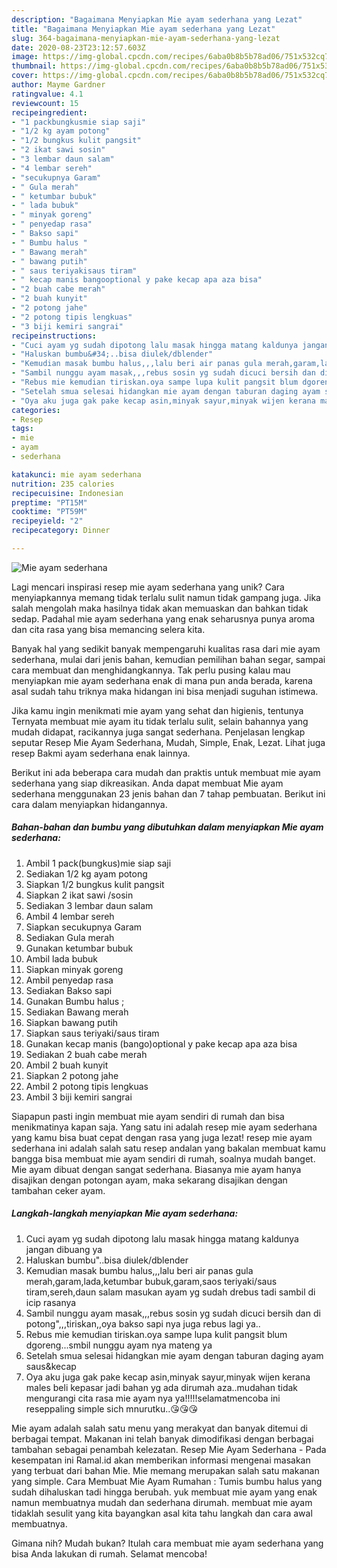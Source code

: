 ```yaml
---
description: "Bagaimana Menyiapkan Mie ayam sederhana yang Lezat"
title: "Bagaimana Menyiapkan Mie ayam sederhana yang Lezat"
slug: 364-bagaimana-menyiapkan-mie-ayam-sederhana-yang-lezat
date: 2020-08-23T23:12:57.603Z
image: https://img-global.cpcdn.com/recipes/6aba0b8b5b78ad06/751x532cq70/mie-ayam-sederhana-foto-resep-utama.jpg
thumbnail: https://img-global.cpcdn.com/recipes/6aba0b8b5b78ad06/751x532cq70/mie-ayam-sederhana-foto-resep-utama.jpg
cover: https://img-global.cpcdn.com/recipes/6aba0b8b5b78ad06/751x532cq70/mie-ayam-sederhana-foto-resep-utama.jpg
author: Mayme Gardner
ratingvalue: 4.1
reviewcount: 15
recipeingredient:
- "1 packbungkusmie siap saji"
- "1/2 kg ayam potong"
- "1/2 bungkus kulit pangsit"
- "2 ikat sawi sosin"
- "3 lembar daun salam"
- "4 lembar sereh"
- "secukupnya Garam"
- " Gula merah"
- " ketumbar bubuk"
- " lada bubuk"
- " minyak goreng"
- " penyedap rasa"
- " Bakso sapi"
- " Bumbu halus "
- " Bawang merah"
- " bawang putih"
- " saus teriyakisaus tiram"
- " kecap manis bangooptional y pake kecap apa aza bisa"
- "2 buah cabe merah"
- "2 buah kunyit"
- "2 potong jahe"
- "2 potong tipis lengkuas"
- "3 biji kemiri sangrai"
recipeinstructions:
- "Cuci ayam yg sudah dipotong lalu masak hingga matang kaldunya jangan dibuang ya"
- "Haluskan bumbu&#34;..bisa diulek/dblender"
- "Kemudian masak bumbu halus,,,lalu beri air panas gula merah,garam,lada,ketumbar bubuk,garam,saos teriyaki/saus tiram,sereh,daun salam masukan ayam yg sudah drebus tadi sambil di icip rasanya"
- "Sambil nunggu ayam masak,,,rebus sosin yg sudah dicuci bersih dan di potong&#34;,,,tiriskan,,oya bakso sapi nya juga rebus lagi ya.."
- "Rebus mie kemudian tiriskan.oya sampe lupa kulit pangsit blum dgoreng...smbil nunggu ayam nya mateng ya"
- "Setelah smua selesai hidangkan mie ayam dengan taburan daging ayam saus&amp;kecap"
- "Oya aku juga gak pake kecap asin,minyak sayur,minyak wijen kerana males beli kepasar jadi bahan yg ada dirumah aza..mudahan tidak mengurangi cita rasa mie ayam nya ya!!!!!selamatmencoba ini reseppaling simple sich mnurutku..😘😘😘"
categories:
- Resep
tags:
- mie
- ayam
- sederhana

katakunci: mie ayam sederhana 
nutrition: 235 calories
recipecuisine: Indonesian
preptime: "PT15M"
cooktime: "PT59M"
recipeyield: "2"
recipecategory: Dinner

---
```



![Mie ayam sederhana](https://img-global.cpcdn.com/recipes/6aba0b8b5b78ad06/751x532cq70/mie-ayam-sederhana-foto-resep-utama.jpg)

Lagi mencari inspirasi resep mie ayam sederhana yang unik? Cara menyiapkannya memang tidak terlalu sulit namun tidak gampang juga. Jika salah mengolah maka hasilnya tidak akan memuaskan dan bahkan tidak sedap. Padahal mie ayam sederhana yang enak seharusnya punya aroma dan cita rasa yang bisa memancing selera kita.

Banyak hal yang sedikit banyak mempengaruhi kualitas rasa dari mie ayam sederhana, mulai dari jenis bahan, kemudian pemilihan bahan segar, sampai cara membuat dan menghidangkannya. Tak perlu pusing kalau mau menyiapkan mie ayam sederhana enak di mana pun anda berada, karena asal sudah tahu triknya maka hidangan ini bisa menjadi suguhan istimewa.

Jika kamu ingin menikmati mie ayam yang sehat dan higienis, tentunya Ternyata membuat mie ayam itu tidak terlalu sulit, selain bahannya yang mudah didapat, racikannya juga sangat sederhana. Penjelasan lengkap seputar Resep Mie Ayam Sederhana, Mudah, Simple, Enak, Lezat. Lihat juga resep Bakmi ayam sederhana enak lainnya.


Berikut ini ada beberapa cara mudah dan praktis untuk membuat mie ayam sederhana yang siap dikreasikan. Anda dapat membuat Mie ayam sederhana menggunakan 23 jenis bahan dan 7 tahap pembuatan. Berikut ini cara dalam menyiapkan hidangannya.

<!--inarticleads1-->

##### Bahan-bahan dan bumbu yang dibutuhkan dalam menyiapkan Mie ayam sederhana:

1. Ambil 1 pack(bungkus)mie siap saji
1. Sediakan 1/2 kg ayam potong
1. Siapkan 1/2 bungkus kulit pangsit
1. Siapkan 2 ikat sawi /sosin
1. Sediakan 3 lembar daun salam
1. Ambil 4 lembar sereh
1. Siapkan secukupnya Garam
1. Sediakan  Gula merah
1. Gunakan  ketumbar bubuk
1. Ambil  lada bubuk
1. Siapkan  minyak goreng
1. Ambil  penyedap rasa
1. Sediakan  Bakso sapi
1. Gunakan  Bumbu halus ;
1. Sediakan  Bawang merah
1. Siapkan  bawang putih
1. Siapkan  saus teriyaki/saus tiram
1. Gunakan  kecap manis (bango)optional y pake kecap apa aza bisa
1. Sediakan 2 buah cabe merah
1. Ambil 2 buah kunyit
1. Siapkan 2 potong jahe
1. Ambil 2 potong tipis lengkuas
1. Ambil 3 biji kemiri sangrai


Siapapun pasti ingin membuat mie ayam sendiri di rumah dan bisa menikmatinya kapan saja. Yang satu ini adalah resep mie ayam sederhana yang kamu bisa buat cepat dengan rasa yang juga lezat! resep mie ayam sederhana ini adalah salah satu resep andalan yang bakalan membuat kamu bangga bisa membuat mie ayam sendiri di rumah, soalnya mudah banget. Mie ayam dibuat dengan sangat sederhana. Biasanya mie ayam hanya disajikan dengan potongan ayam, maka sekarang disajikan dengan tambahan ceker ayam. 

<!--inarticleads2-->

##### Langkah-langkah menyiapkan Mie ayam sederhana:

1. Cuci ayam yg sudah dipotong lalu masak hingga matang kaldunya jangan dibuang ya
1. Haluskan bumbu&#34;..bisa diulek/dblender
1. Kemudian masak bumbu halus,,,lalu beri air panas gula merah,garam,lada,ketumbar bubuk,garam,saos teriyaki/saus tiram,sereh,daun salam masukan ayam yg sudah drebus tadi sambil di icip rasanya
1. Sambil nunggu ayam masak,,,rebus sosin yg sudah dicuci bersih dan di potong&#34;,,,tiriskan,,oya bakso sapi nya juga rebus lagi ya..
1. Rebus mie kemudian tiriskan.oya sampe lupa kulit pangsit blum dgoreng...smbil nunggu ayam nya mateng ya
1. Setelah smua selesai hidangkan mie ayam dengan taburan daging ayam saus&amp;kecap
1. Oya aku juga gak pake kecap asin,minyak sayur,minyak wijen kerana males beli kepasar jadi bahan yg ada dirumah aza..mudahan tidak mengurangi cita rasa mie ayam nya ya!!!!!selamatmencoba ini reseppaling simple sich mnurutku..😘😘😘


Mie ayam adalah salah satu menu yang merakyat dan banyak ditemui di berbagai tempat. Makanan ini telah banyak dimodifikasi dengan berbagai tambahan sebagai penambah kelezatan. Resep Mie Ayam Sederhana - Pada kesempatan ini Ramal.id akan memberikan informasi mengenai masakan yang terbuat dari bahan Mie. Mie memang merupakan salah satu makanan yang simple. Cara Membuat Mie Ayam Rumahan : Tumis bumbu halus yang sudah dihaluskan tadi hingga berubah. yuk membuat mie ayam yang enak namun membuatnya mudah dan sederhana dirumah. membuat mie ayam tidaklah sesulit yang kita bayangkan asal kita tahu langkah dan cara awal membuatnya. 

Gimana nih? Mudah bukan? Itulah cara membuat mie ayam sederhana yang bisa Anda lakukan di rumah. Selamat mencoba!
